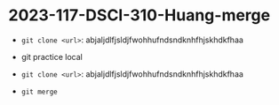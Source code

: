 
# 2023-117-DSCI-310-Huang-merge

- `git clone <url>`: abjaljdlfjsldjfwohhufndsndknhfhjskhdkfhaa
- git practice local

- `git clone <url>`: abjaljdlfjsldjfwohhufndsndknhfhjskhdkfhaa
- `git merge`

